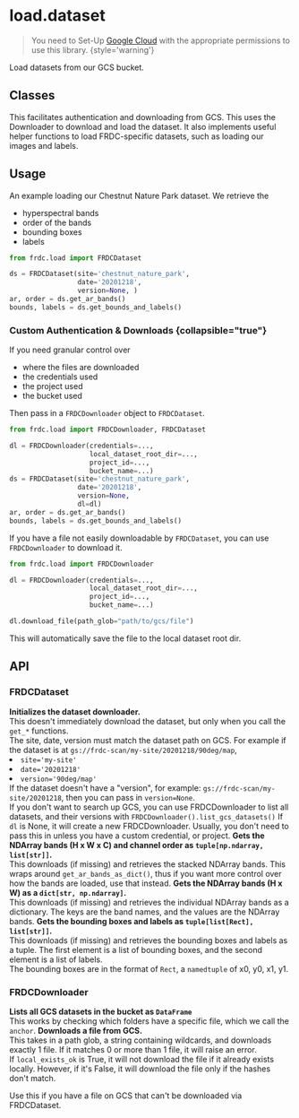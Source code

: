 # load.dataset

> You need to Set-Up [Google Cloud](Getting-Started.md#gcloud) with the
> appropriate permissions to use this library.
> {style='warning'}

<tldr>
Load datasets from our GCS bucket.
</tldr>

## Classes

<deflist>
<def title="FRDCDownloader">
This facilitates authentication and downloading from GCS.
</def>
<def title="FRDCDataset">
This uses the Downloader to download and load the dataset.
It also implements useful helper functions to load FRDC-specific datasets,
such as loading our images and labels.
</def>
</deflist>

## Usage

An example loading our Chestnut Nature Park dataset. We retrieve the

- hyperspectral bands
- order of the bands
- bounding boxes
- labels

```python
from frdc.load import FRDCDataset

ds = FRDCDataset(site='chestnut_nature_park',
                 date='20201218',
                 version=None, )
ar, order = ds.get_ar_bands()
bounds, labels = ds.get_bounds_and_labels()
```

### Custom Authentication & Downloads {collapsible="true"}

If you need granular control over

- where the files are downloaded
- the credentials used
- the project used
- the bucket used

Then pass in a `FRDCDownloader` object to `FRDCDataset`.

```python
from frdc.load import FRDCDownloader, FRDCDataset

dl = FRDCDownloader(credentials=...,
                    local_dataset_root_dir=...,
                    project_id=...,
                    bucket_name=...)
ds = FRDCDataset(site='chestnut_nature_park',
                 date='20201218',
                 version=None,
                 dl=dl)
ar, order = ds.get_ar_bands()
bounds, labels = ds.get_bounds_and_labels()
```

If you have a file not easily downloadable by `FRDCDataset`, you can use
`FRDCDownloader` to download it.

```python
from frdc.load import FRDCDownloader

dl = FRDCDownloader(credentials=...,
                    local_dataset_root_dir=...,
                    project_id=...,
                    bucket_name=...)

dl.download_file(path_glob="path/to/gcs/file")
```

<tip>This will automatically save the file to the local dataset root dir.</tip>

## API

### FRDCDataset

<deflist>
<def title="FRDCDataset(site, date, version, dl)">
<b>Initializes the dataset downloader.</b><br/>
This doesn't immediately download the dataset, but only when you call the
<code>get_*</code> functions.<br/>
The site, date, version must match the dataset path on GCS. For example
if the dataset is at
<code>gs://frdc-scan/my-site/20201218/90deg/map</code>,
<list>
<li><code>site='my-site'</code></li>
<li><code>date='20201218'</code></li>
<li><code>version='90deg/map'</code></li>
</list>
If the dataset doesn't have a "version", for example:
<code>gs://frdc-scan/my-site/20201218</code>,
then you can pass in <code>version=None</code>.<br/>
<note>
If you don't want to search up GCS, you can use FRDCDownloader to list all
datasets, and their versions with 
<code>FRDCDownloader().list_gcs_datasets()</code>
</note>
<tip>
If <code>dl</code> is None, it will create a new FRDCDownloader. Usually,
you don't need to pass this in unless you have a custom credential, or project.
</tip>
</def>
<def title="get_ar_bands()">
<b>Gets the NDArray bands (H x W x C) and channel order as 
<code>tuple[np.ndarray, list[str]]</code>.</b><br/>
This downloads (if missing) and retrieves the stacked NDArray bands.
This wraps around <code>get_ar_bands_as_dict()</code>, thus if you want more
control over how the bands are loaded, use that instead. 
</def>
<def title="get_ar_bands_as_dict()">
<b>Gets the NDArray bands (H x W) as a <code>dict[str, np.ndarray]</code>.</b><br/>
This downloads (if missing) and retrieves the individual NDArray bands as a
dictionary. The keys are the band names, and the values are the NDArray bands.
</def>
<def title="get_bounds_and_labels()">
<b>Gets the bounding boxes and labels as 
<code>tuple[list[Rect], list[str]]</code>.</b><br/>
This downloads (if missing) and retrieves the bounding boxes and labels as a
tuple. The first element is a list of bounding boxes, and the second element
is a list of labels.<br/>   
<tip>The bounding boxes are in the format of <code>Rect</code>, a 
<code>namedtuple</code> of x0, y0, x1, y1.</tip>
</def>
</deflist>

### FRDCDownloader

<deflist>
<def title="list_gcs_datasets(anchor)">
<b>Lists all GCS datasets in the bucket as <code>DataFrame</code></b><br/>
This works by checking which folders have a specific file, which we call the
<code>anchor</code>.
</def>
<def title="download_file(path_glob, local_exists_ok)">
<b>Downloads a file from GCS.</b><br/>
This takes in a path glob, a string containing wildcards, and downloads exactly
1 file. If it matches 0 or more than 1 file, it will raise an error.<br/>
If <code>local_exists_ok</code> is True, it will not download the file if it
already exists locally. However, if it's False, it will download the file
only if the hashes don't match.

<note>Use this if you have a file on GCS that can't be downloaded via
FRDCDataset.</note>
</def>
</deflist>